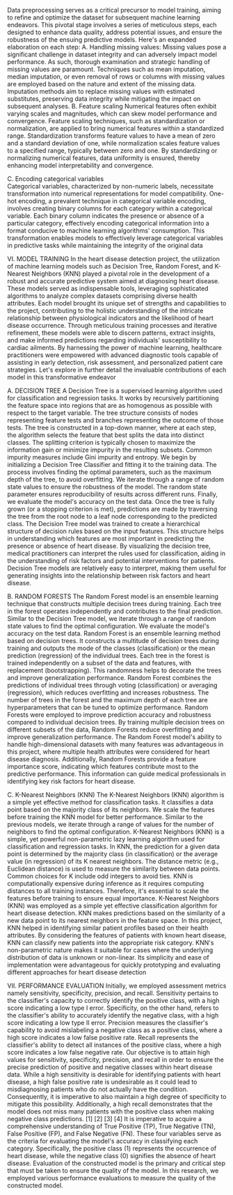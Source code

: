 Data preprocessing serves as a critical precursor to model training, aiming to refine and optimize the dataset for subsequent machine learning endeavors. This pivotal stage involves a series of meticulous steps, each designed to enhance data quality, address potential issues, and ensure the robustness of the ensuing predictive models. Here's an expanded elaboration on each step:
A.	Handling missing values:
     Missing values pose a significant challenge in dataset integrity and can adversely impact model performance. As such, thorough examination and strategic handling of missing values are paramount. Techniques such as mean imputation, median imputation, or even removal of rows or columns with missing values are employed based on the nature and extent of the missing data. Imputation methods aim to replace missing values with estimated substitutes, preserving data integrity while mitigating the impact on subsequent analyses.
B.	Feature scaling
     Numerical features often exhibit varying scales and magnitudes, which can skew model performance and convergence. Feature scaling techniques, such as standardization or normalization, are applied to bring numerical features within a standardized range. Standardization transforms feature values to have a mean of zero and a standard deviation of one, while normalization scales feature values to a specified range, typically between zero and one. By standardizing or normalizing numerical features, data uniformity is ensured, thereby enhancing model interpretability and convergence.
 
C.	Encoding categorical variables   
    Categorical variables, characterized by non-numeric labels, necessitate transformation into numerical representations for model compatibility. One-hot encoding, a prevalent technique in categorical variable encoding, involves creating binary columns for each category within a categorical variable. Each binary column indicates the presence or absence of a particular category, effectively encoding categorical information into a format conducive to machine learning algorithms' consumption. This transformation enables models to effectively leverage categorical variables in predictive tasks while maintaining the integrity of the original data

VI.	MODEL TRAINING
      In the heart disease detection project, the utilization of machine learning models such as Decision Tree, Random Forest, and K-Nearest Neighbors (KNN) played a pivotal role in the development of a robust and accurate predictive system aimed at diagnosing heart disease. These models served as indispensable tools, leveraging sophisticated algorithms to analyze complex datasets comprising diverse health attributes. Each model brought its unique set of strengths and capabilities to the project, contributing to the holistic understanding of the intricate relationship between physiological indicators and the likelihood of heart disease occurrence. Through meticulous training processes and iterative refinement, these models were able to discern patterns, extract insights, and make informed predictions regarding individuals' susceptibility to cardiac ailments. By harnessing the power of machine learning, healthcare practitioners were empowered with advanced diagnostic tools capable of assisting in early detection, risk assessment, and personalized patient care strategies. Let's explore in further detail the invaluable contributions of each model in this transformative endeavor


A.	DECISION TREE
      A Decision Tree is a supervised learning algorithm used for classification and regression tasks. It works by recursively partitioning the feature space into regions that are as homogenous as possible with respect to the target variable. The tree structure consists of nodes representing feature tests and branches representing the outcome of those tests. The tree is constructed in a top-down manner, where at each step, the algorithm selects the feature that best splits the data into distinct classes. The splitting criterion is typically chosen to maximize the information gain or minimize impurity in the resulting subsets. Common impurity measures include Gini impurity and entropy.
We begin by initializing a Decision Tree Classifier and fitting it to the training data. The process involves finding the optimal parameters, such as the maximum depth of the tree, to avoid overfitting. We iterate through a range of random state values to ensure the robustness of the model. The random state parameter ensures reproducibility of results across different runs. Finally, we evaluate the model's accuracy on the test data. Once the tree is fully grown (or a stopping criterion is met), predictions are made by traversing the tree from the root node to a leaf node corresponding to the predicted class.
    The Decision Tree model was trained to create a hierarchical structure of decision rules based on the input features. This structure helps in understanding which features are most important in predicting the presence or absence of heart disease. By visualizing the decision tree, medical practitioners can interpret the rules used for classification, aiding in the understanding of risk factors and potential interventions for patients. Decision Tree models are relatively easy to interpret, making them useful for generating insights into the relationship between risk factors and heart disease.

B.	RANDOM FORESTS
     The Random Forest model is an ensemble learning technique that constructs multiple decision trees during training. Each tree in the forest operates independently and contributes to the final prediction. Similar to the Decision Tree model, we iterate through a range of random state values to find the optimal configuration. We evaluate the model's accuracy on the test data.
      Random Forest is an ensemble learning method based on decision trees. It constructs a multitude of decision trees during training and outputs the mode of the classes (classification) or the mean prediction (regression) of the individual trees. Each tree in the forest is trained independently on a subset of the data and features, with replacement (bootstrapping). This randomness helps to decorate the trees and improve generalization performance. Random Forest combines the predictions of individual trees through voting (classification) or averaging (regression), which reduces overfitting and increases robustness. The number of trees in the forest and the maximum depth of each tree are hyperparameters that can be tuned to optimize performance.
     Random Forests were employed to improve prediction accuracy and robustness compared to individual decision trees. By training multiple decision trees on different subsets of the data, Random Forests reduce overfitting and improve generalization performance. The Random Forest model's ability to handle high-dimensional datasets with many features was advantageous in this project, where multiple health attributes were considered for heart disease diagnosis. Additionally, Random Forests provide a feature importance score, indicating which features contribute most to the predictive performance. This information can guide medical professionals in identifying key risk factors for heart disease.

C.	K-Nearest Neighbors (KNN)
     The K-Nearest Neighbors (KNN) algorithm is a simple yet effective method for classification tasks. It classifies a data point based on the majority class of its neighbors. We scale the features before training the KNN model for better performance. Similar to the previous models, we iterate through a range of values for the number of neighbors to find the optimal configuration. K-Nearest Neighbors (KNN) is a simple, yet powerful non-parametric lazy learning algorithm used for classification and regression tasks. In KNN, the prediction for a given data point is determined by the majority class (in classification) or the average value (in regression) of its K nearest neighbors. The distance metric (e.g., Euclidean distance) is used to measure the similarity between data points. Common choices for K include odd integers to avoid ties. KNN is computationally expensive during inference as it requires computing distances to all training instances. Therefore, it's essential to scale the features before training to ensure equal importance.
    K-Nearest Neighbors (KNN) was employed as a simple yet effective classification algorithm for heart disease detection. KNN makes predictions based on the similarity of a new data point to its nearest neighbors in the feature space. In this project, KNN helped in identifying similar patient profiles based on their health attributes. By considering the features of patients with known heart disease, KNN can classify new patients into the appropriate risk category. KNN's non-parametric nature makes it suitable for cases where the underlying distribution of data is unknown or non-linear. Its simplicity and ease of implementation were advantageous for quickly prototyping and evaluating different approaches for heart disease detection


VII.	PERFORMANCE EVALUATION
      Initially, we employed assessment metrics namely sensitivity, specificity, precision, and recall. Sensitivity pertains to the classifier's capacity to correctly identify the positive class, with a high score indicating a low type I error. Specificity, on the other hand, refers to the classifier's ability to accurately identify the negative class, with a high score indicating a low type II error. Precision measures the classifier's capability to avoid mislabeling a negative class as a positive class, where a high score indicates a low false positive rate. Recall represents the classifier's ability to detect all instances of the positive class, where a high score indicates a low false negative rate. Our objective is to attain high values for sensitivity, specificity, precision, and recall in order to ensure the precise prediction of positive and negative classes within heart disease data. While a high sensitivity is desirable for identifying patients with heart disease, a high false positive rate is undesirable as it could lead to misdiagnosing patients who do not actually have the condition. Consequently, it is imperative to also maintain a high degree of specificity to mitigate this possibility. Additionally, a high recall demonstrates that the model does not miss many patients with the positive class when making negative class predictions. [1] [2] [3] [4]
   It is imperative to acquire a comprehensive understanding of True Positive (TP), True Negative (TN), False Positive (FP), and False Negative (FN). These four variables serve as the criteria for evaluating the model's accuracy in classifying each category. Specifically, the positive class (1) represents the occurrence of heart disease, while the negative class (0) signifies the absence of heart disease. Evaluation of the constructed model is the primary and critical step that must be taken to ensure the quality of the model. In this research, we employed various performance evaluations to measure the quality of the constructed model.

